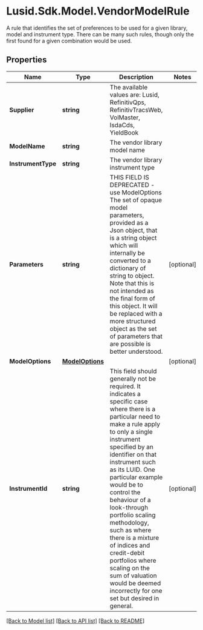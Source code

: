 # Lusid.Sdk.Model.VendorModelRule
A rule that identifies the set of preferences to be used for a given library, model and instrument type.  There can be many such rules, though only the first found for a given combination would be used.

## Properties

Name | Type | Description | Notes
------------ | ------------- | ------------- | -------------
**Supplier** | **string** | The available values are: Lusid, RefinitivQps, RefinitivTracsWeb, VolMaster, IsdaCds, YieldBook | 
**ModelName** | **string** | The vendor library model name | 
**InstrumentType** | **string** | The vendor library instrument type | 
**Parameters** | **string** | THIS FIELD IS DEPRECATED - use ModelOptions  The set of opaque model parameters, provided as a Json object, that is a string object which will internally be converted to a dictionary of string to object.  Note that this is not intended as the final form of this object. It will be replaced with a more structured object as the set of parameters that are possible is  better understood. | [optional] 
**ModelOptions** | [**ModelOptions**](ModelOptions.md) |  | [optional] 
**InstrumentId** | **string** | This field should generally not be required. It indicates a specific case where there is a particular need to make a rule apply to only a single instrument  specified by an identifier on that instrument such as its LUID. One particular example would be to control the behaviour of a look-through portfolio scaling  methodology, such as where there is a mixture of indices and credit-debit portfolios where scaling on the sum of valuation would be deemed incorrectly for one  set but desired in general. | [optional] 

[[Back to Model list]](../README.md#documentation-for-models) [[Back to API list]](../README.md#documentation-for-api-endpoints) [[Back to README]](../README.md)

